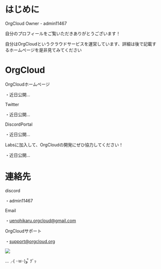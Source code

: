 # はじめに

OrgCloud Owner - admin11467

自分のプロフィールをご覧いただきありがとうございます！

自分はOrgCloudというクラウドサービスを運営しています、詳細は後で記載するホームページを是非見てみてください

# OrgCloud

OrgCloudホームページ

・近日公開...

Twitter

・近日公開...

DiscordPortal

・近日公開...

Labsに加入して、OrgCloudの開発にぜひ協力してください！

・近日公開...

# 連絡先

discord

・admin11467

Email

・uenohikaru.orgcloud@gmail.com

OrgCloudサポート

・support@orgcloud.org

![](https://orgcloud.org/wp-content/uploads/2023/10/5-dh6MyktBxh.png)

...╭( ･ㅂ･)و ̑̑ ｸﾞｯ

